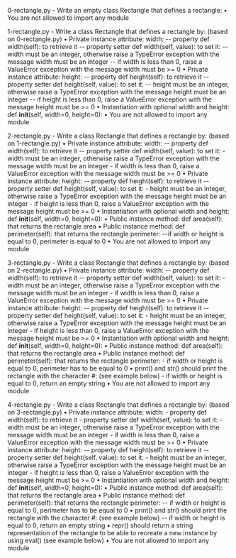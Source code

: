 0-rectangle.py - Write an empty class Rectangle that defines a rectangle:
    • You are not allowed to import any module

1-rectangle.py - Write a class Rectangle that defines a rectangle by: (based on 0-rectangle.py)
    • Private instance attribute: width:
    -- property def width(self): to retrieve it
    -- property setter def width(self, value): to set it:
        -- width must be an integer, otherwise raise a TypeError exception with the message width must be an integer
        -- if width is less than 0, raise a ValueError exception with the message width must be >= 0
    • Private instance attribute: height:
    -- property def height(self): to retrieve it
    -- property setter def height(self, value): to set it:
        -- height must be an integer, otherwise raise a TypeError exception with the message height must be an integer
        -- if height is less than 0, raise a ValueError exception with the message height must be >= 0
    • Instantiation with optional width and height: def __init__(self, width=0, height=0):
    • You are not allowed to import any module

2-rectangle.py - Write a class Rectangle that defines a rectangle by: (based on 1-rectangle.py)
    • Private instance attribute: width:
    -- property def width(self): to retrieve it
    -- property setter def width(self, value): to set it:
        - width must be an integer, otherwise raise a TypeError exception with the message width must be an integer
        - if width is less than 0, raise a ValueError exception with the message width must be >= 0
    • Private instance attribute: height:
    -- property def height(self): to retrieve it
    -- property setter def height(self, value): to set it:
        - height must be an integer, otherwise raise a TypeError exception with the message height must be an integer
        - if height is less than 0, raise a ValueError exception with the message height must be >= 0
    • Instantiation with optional width and height: def __init__(self, width=0, height=0):
    • Public instance method: def area(self): that returns the rectangle area
    • Public instance method: def perimeter(self): that returns the rectangle perimeter:
    --if width or height is equal to 0, perimeter is equal to 0
    • You are not allowed to import any module

3-rectangle.py - Write a class Rectangle that defines a rectangle by: (based on 2-rectangle.py)
    • Private instance attribute: width:
    -- property def width(self): to retrieve it
    -- property setter def width(self, value): to set it:
        - width must be an integer, otherwise raise a TypeError exception with the message width must be an integer
        - if width is less than 0, raise a ValueError exception with the message width must be >= 0
    • Private instance attribute: height:
    -- property def height(self): to retrieve it
    -- property setter def height(self, value): to set it:
        - height must be an integer, otherwise raise a TypeError exception with the message height must be an integer
        - if height is less than 0, raise a ValueError exception with the message height must be >= 0
    • Instantiation with optional width and height: def __init__(self, width=0, height=0):
    • Public instance method: def area(self): that returns the rectangle area
    • Public instance method: def perimeter(self): that returns the rectangle perimeter:
    - if width or height is equal to 0, perimeter has to be equal to 0
    • print() and str() should print the rectangle with the character #: (see example below)
    - if width or height is equal to 0, return an empty string
    • You are not allowed to import any module

4-rectangle.py - Write a class Rectangle that defines a rectangle by: (based on 3-rectangle.py)
    • Private instance attribute: width:
    - property def width(self): to retrieve it
    - property setter def width(self, value): to set it:
        - width must be an integer, otherwise raise a TypeError exception with the message width must be an integer
        - if width is less than 0, raise a ValueError exception with the message width must be >= 0
    • Private instance attribute: height:
    -- property def height(self): to retrieve it
    -- property setter def height(self, value): to set it:
        - height must be an integer, otherwise raise a TypeError exception with the message height must be an integer
        - if height is less than 0, raise a ValueError exception with the message height must be >= 0
    • Instantiation with optional width and height: def __init__(self, width=0, height=0):
    • Public instance method: def area(self): that returns the rectangle area
    • Public instance method: def perimeter(self): that returns the rectangle perimeter:
    -- if width or height is equal to 0, perimeter has to be equal to 0
    • print() and str() should print the rectangle with the character #: (see example below)
    -- if width or height is equal to 0, return an empty string
    • repr() should return a string representation of the rectangle to be able to recreate a new instance by using eval() (see example below)
    • You are not allowed to import any module


